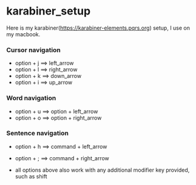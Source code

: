 # karabiner_setup
Here is my karabiner(https://karabiner-elements.pqrs.org) setup, I use on my macbook.

### Cursor navigation
* option + j ==> left_arrow
* option + l ==> right_arrow
* option + k ==> down_arrow
* option + i ==> up_arrow 

### Word navigation
* option + u ==> option + left_arrow
* option + o ==> option + right_arrow

### Sentence navigation
* option + h ==> command + left_arrow
* option + ; ==> command + right_arrow

* all options above also work with any additional modifier key provided, such as shift
